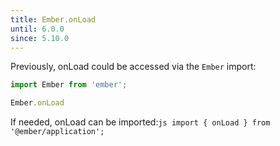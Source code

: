 ```yaml
---
title: Ember.onLoad
until: 6.0.0
since: 5.10.0
---
```



Previously, onLoad could be accessed via the `Ember` import:
```js
import Ember from 'ember';

Ember.onLoad
```

 If needed, onLoad can be imported:```js
import { onLoad } from '@ember/application';```
